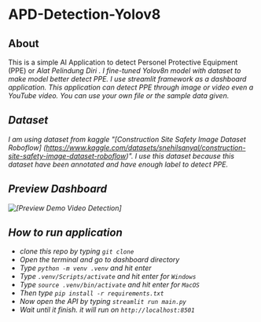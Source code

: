 # APD-Detection-Yolov8

## About
This is a simple AI Application to detect Personel Protective Equipment (PPE) or <i> Alat Pelindung Diri <i>. I fine-tuned Yolov8n model with dataset to make model better detect PPE. I use streamlit framework as a dashboard application. This application can detect PPE through image or video even a YouTube video. You can use your own file or the sample data given.

## Dataset
I am using dataset from kaggle "[Construction Site Safety Image Dataset Roboflow] (https://www.kaggle.com/datasets/snehilsanyal/construction-site-safety-image-dataset-roboflow)". I use this dataset because this dataset have been annotated and have enough label to detect PPE. 

## Preview Dashboard
![[Preview Demo Video Detection]](./img/preview.png)

## How to run application

- clone this repo by typing `git clone`
- Open the terminal and go to dashboard directory
- Type `python -m venv .venv` and hit enter
- Type `.venv/Scripts/activate` and hit enter for `Windows`
- Type `source .venv/bin/activate` and hit enter for `MacOS`
- Then type `pip install -r requirements.txt`
- Now open the API by typing `streamlit run main.py`
- Wait until it finish. it will run on `http://localhost:8501`